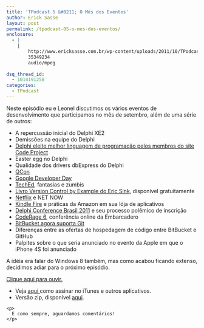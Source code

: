 ```yaml
---
title: 'TPodcast 5 &#8211; O Mês dos Eventos'
author: Erick Sasse
layout: post
permalink: /tpodcast-05-o-mes-dos-eventos/
enclosure:
  - |
    |
        http://www.ericksasse.com.br/wp-content/uploads/2011/10/TPodcast-005.mp3
        35349234
        audio/mpeg
        
dsq_thread_id:
  - 1014191258
categories:
  - TPodcast
---
```

Neste episódio eu e Leonel discutimos os vários eventos de desenvolvimento que participamos no mês de setembro, além de uma série de outros:

  * A repercussão inicial do Delphi XE2
  * Demissões na equipe do Delphi
  * <a href="http://www.codeproject.com/PressReleases/3935/The-Code-Project-Announces-Third-Annual-Members-Ch.aspx" target="_blank">Delphi eleito melhor linguagem de programação pelos membros do site Code Project</a>
  * Easter egg no Delphi
  * Qualidade dos drivers dbExpress do Delphi
  * <a href="http://qconsp.com/" target="_blank">QCon</a>
  * <a href="http://www.google.com/events/developerday/2011/" target="_blank">Google Developer Day</a>
  * <a href="http://www.teched.com.br/" target="_blank">TechEd</a>, fantasias e zumbis
  * <a href="http://www.ericsink.com/vcbe/index.html" target="_blank">Livro Version Control by Example do Eric Sink</a>, disponível gratuitamente
  * <a href="http://www.netflix.com/" target="_blank">Netflix</a> e NET NOW
  * <a href="http://www.amazon.com/gp/product/B0051VVOB2" target="_blank">Kindle Fire</a> e práticas da Amazon em sua lója de aplicativos
  * <a href="http://www.delphiconference.com.br/" target="_blank">Delphi Conference Brasil 2011</a> e seu processo polêmico de inscrição
  * <a href="http://www.embarcadero.com/coderage" target="_blank">CodeRage 6</a>, conferência online da Embarcadero
  * <a href="http://blog.bitbucket.org/2011/10/03/bitbucket-now-rocks-git/" target="_blank">BitBucket agora suporta Git</a>
  * Diferenças entre as ofertas de hospedagem de código entre BitBucket e GitHub
  * Palpites sobre o que seria anunciado no evento da Apple em que o iPhone 4S foi anunciado

A idéia era falar do Windows 8 também, mas como acabou ficando extenso, decidimos adiar para o próximo episódio.

<div>
  <p>
    <a class="wpaudio" href="http://www.ericksasse.com.br/wp-content/uploads/2011/10/TPodcast-005.mp3">Clique aqui para ouvir.</a>
  </p>
  
  <div>
    <ul>
      <li>
        Veja <a title="TPodcast" href="http://www.ericksasse.com.br/tpodcast/">aqui </a>como assinar no iTunes e outros aplicativos.
      </li>
      <li>
        Versão zip, disponível <a href="http://www.ericksasse.com.br/wp-content/uploads/2011/10/TPodcast-005.zip">aqui</a>.
      </li>
    </ul>
    
    <p>
      E como sempre, aguardamos comentários!
    </p>
  </div>
</div>
